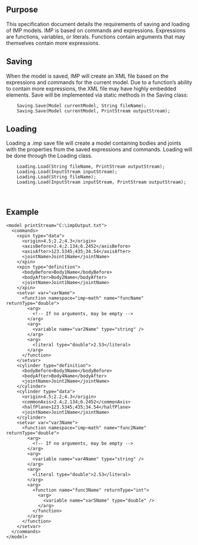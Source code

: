 ## Purpose ##
This specification document details the requirements of saving and loading of IMP models.  IMP is based on commands and expressions.  Expressions are functions, variables, or literals.  Functions contain arguments that may themselves contain more expressions.

## Saving ##
When the model is saved, IMP will create an XML file based on the expressions and commands for the current model.  Due to a function’s ability to contain more expressions, the XML file may have highly embedded elements.  Save will be implemented via static methods in the Saving class:
```
	Saving.Save(Model currentModel, String fileName);
	Saving.Save(Model currentModel, PrintStream outputStream);
```

## Loading ##
Loading a .imp save file will create a model containing bodies and joints with the properties from the saved expressions and commands.  Loading will be done through the Loading class.
```
	Loading.Load(String fileName, PrintStream outputStream);
	Loading.Load(InputStream inputStream);
	Loading.Load(String fileName);
	Loading.Load(InputStream inputStream, PrintStream outputStream);
```
 
## Example ##
```
<model printStream="C:\impOutput.txt">
  <commands>
    <xpin type="data">
      <origin>4.5;2.2;4.3</origin>
      <axisBefore>2.4;2.134;6.2452</axisBefore>
      <axisAfter>123.5345;435;34.54</axisAfter>
      <jointName>Joint1Name</jointName>
    </xpin>
    <xpin type="definition">
      <bodyBefore>Body1Name</bodyBefore>
      <bodyAfter>Body2Name</bodyAfter>
      <jointName>Joint1Name</jointName>
    </xpin>
    <setvar var="varName">
      <function namespace="imp~math" name="funcName" returnType="double">
        <arg>
          <!-- If no arguments, may be empty -->
        </arg>
        <arg>
          <variable name="var2Name" type="string" />
        </arg>
        <arg>
          <literal type="double">2.53</literal>
        </arg>
      </function>
    </setvar>
    <cylinder type="definition">
      <bodyBefore>Body3Name</bodyBefore>
      <bodyAfter>Body4Name</bodyAfter>
      <jointName>Joint2Name</jointName>
    </cylinder>
    <cylinder type="data">
      <origin>4.5;2.2;4.3</origin>
      <commonAxis>2.4;2.134;6.2452</commonAxis>
      <halfPlane>123.5345;435;34.54</halfPlane>
      <jointName>Joint1Name</jointName>
    </cylinder>
    <setvar var="var3Name">
      <function namespace="imp~math" name="func2Name" returnType="double">
        <arg>
          <!-- If no arguments, may be empty -->
        </arg>
        <arg>
          <variable name="var4Name" type="string" />
        </arg>
        <arg>
          <literal type="double">2.53</literal>
        </arg>
        <arg>
          <function name="func3Name" returnType="int">
            <arg>
              <variable name="var5Name" type="double" />
            </arg>
          </function>
        </arg>
      </function>
    </setvar>
  </commands>
</model>
```